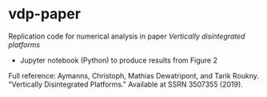# vdp-paper

Replication code for numerical analysis in paper *Vertically disintegrated platforms*

  - Jupyter notebook (Python) to produce results from Figure 2

Full reference: Aymanns, Christoph, Mathias Dewatripont, and Tarik Roukny. "Vertically Disintegrated Platforms." Available at SSRN 3507355 (2019).
